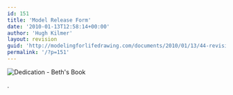 ```yaml
---
id: 151
title: 'Model Release Form'
date: '2010-01-13T12:58:14+00:00'
author: 'Hugh Kilmer'
layout: revision
guid: 'http://modelingforlifedrawing.com/documents/2010/01/13/44-revision/'
permalink: '/?p=151'
---
```


![Dedication - Beth's Book](http://www.modelingforlifedrawing.com/community/images/originals/Dedication.jpg "Dedication - Beth's Book")  
  
.